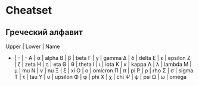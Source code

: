 # Cheatset

## Греческий алфавит

Upper | Lower | Name
- | - | -
Α | α | alpha
Β | β | beta
Γ | γ | gamma
Δ | δ | delta
Ε | ε | epsilon
Ζ | ζ | zeta
Η | η | eta
Θ | θ | theta
Ι | ι | iota
Κ | κ | kappa
Λ | λ | lambda
Μ | μ | mu
Ν | ν | nu
Ξ | ξ | xi
Ο | ο | omicron
Π | π | pi
Ρ | ρ | rho
Σ | σ | sigma
Τ | τ | tau
Υ | υ | upsilon
Φ | φ | phi
Χ | χ | chi
Ψ | ψ | psi
Ω | ω | omega